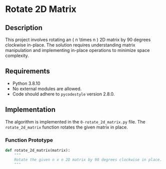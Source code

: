 # Rotate 2D Matrix

## Description

This project involves rotating an \( n \times n \) 2D matrix by 90 degrees clockwise in-place. The solution requires understanding matrix manipulation and implementing in-place operations to minimize space complexity.

## Requirements

- Python 3.8.10
- No external modules are allowed.
- Code should adhere to `pycodestyle` version 2.8.0.

## Implementation

The algorithm is implemented in the `0-rotate_2d_matrix.py` file. The `rotate_2d_matrix` function rotates the given matrix in place.

### Function Prototype

```python
def rotate_2d_matrix(matrix):
    """
    Rotate the given n x n 2D matrix by 90 degrees clockwise in place.
    """
